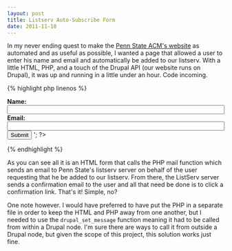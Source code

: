 ```yaml
---
layout: post
title: Listserv Auto-Subscribe Form
date: 2011-11-18
---
```


In my never ending quest to make the <a href="http://acm.psu.edu">Penn State ACM's website</a> as automated and as useful as possible, I wanted a page that allowed a user to enter his name and email and automatically be added to our listserv. With a little HTML, PHP, and a touch of the Drupal API (our website runs on Drupal), it was up and running in a little under an hour. Code incoming.

{% highlight php linenos %}
<?php

if (isset($_POST["name"])) {
   $name = $_POST["name"];
   $email = $_POST["email"];

   if(mail("listserv@lists.psu.edu", "Listserv Subscription",
            "SUBSCRIBE L-PSU-ACM " . $name, "From: " . $email)) {
      drupal_set_message("Subscribe confirmation sent to " . $email . ". Thanks for signing up!", "status");
   } else {
      drupal_set_message("Error sending subscribe request to " . $email .
                         ". Email webmaster@acm.psu.edu if problem persists.", "error");
   }
}

echo '
<form method="POST" action="">
   <b>Name:</b>
   <input type="text" class="form-text" name="name" size="60" value="" />
   <b>Email:</b>
   <input type="text" class="form-text" name="email" size="60" value="" />

   <input class="form-submit" type="submit" value="Submit"/>
</form>

';
?>

{% endhighlight %}

As you can see all it is an HTML form that calls the PHP mail function which sends an email to Penn State's listserv server on behalf of the user requesting that he be added to our listserv. From there, the ListServ server sends a confirmation email to the user and all that need be done is to click a confirmation link. That's it! Simple, no?

One note however. I would have preferred to have put the PHP in a separate file in order to keep the HTML and PHP away from one another, but I needed to use the <code>drupal_set_message</code> function meaning it had to be called from within a Drupal node. I'm sure there are ways to call it from outside a Drupal node, but given the scope of this project, this solution works just fine.

